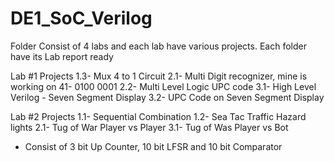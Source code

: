 # DE1_SoC_Verilog
 Folder Consist of 4 labs and each lab have various projects. 
 Each folder have its Lab report ready 

Lab #1 Projects
1.3- Mux 4 to 1 Circuit
2.1- Multi Digit recognizer, mine is working on 41- 0100 0001
2.2- Multi Level Logic UPC code
3.1- High Level Verilog - Seven Segment Display
3.2- UPC Code on Seven Segment Display

Lab #2 Projects
1.1- Sequential Combination
1.2- Sea Tac Traffic Hazard lights
2.1- Tug of War Player vs Player
3.1- Tug of Was Player vs Bot
   - Consist of 3 bit Up Counter, 10 bit LFSR and 10 bit Comparator
